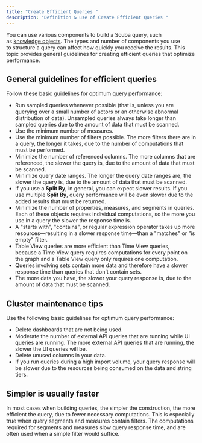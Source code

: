 ```yaml
---
title: "Create Efficient Queries "
description: "Definition & use of Create Efficient Queries "
---
```

You can use various components to build a Scuba query, such as [knowledge objects](https://scuba.atlassian.net/wiki/spaces/GLOSSARY/pages/2160231434/Knowledge+Object+knob+v5). The types and number of components you use to structure a query can affect how quickly you receive the results. This topic provides general guidelines for creating efficient queries that optimize performance. 

## General guidelines for efficient queries 

Follow these basic guidelines for optimum query performance: 

- Run sampled queries whenever possible (that is, unless you are querying over a small number of actors or an otherwise abnormal distribution of data). Unsampled queries always take longer than sampled queries due to the amount of data that must be scanned. 
- Use the minimum number of measures.
- Use the minimum number of filters possible. The more filters there are in a query, the longer it takes, due to the number of computations that must be performed.
- Minimize the number of referenced columns. The more columns that are referenced, the slower the query is, due to the amount of data that must be scanned.
- Minimize query date ranges. The longer the query date ranges are, the slower the query is, due to the amount of data that must be scanned.
- If you use a **Split By**, in general, you can expect slower results. If you use multiple **Split By**, query performance will be even slower due to the added results that must be returned. 
- Minimize the number of properties, measures, and segments in queries. Each of these objects requires individual computations, so the more you use in a query the slower the response time is.
- A "starts with", "contains", or regular expression operator takes up more resources—resulting in a slower response time—than a "matches" or "is empty" filter.
- Table View queries are more efficient than Time View queries, because a Time View query requires computations for every point on the graph and a Table View query only requires one computation.
- Queries involving sets contain more data and therefore have a slower response time than queries that don't contain sets.
- The more data you have, the slower your query response is, due to the amount of data that must be scanned.

## Cluster maintenance tips 

Use the following basic guidelines for optimum query performance:

- Delete dashboards that are not being used.
- Moderate the number of external API queries that are running while UI queries are running. The more external API queries that are running, the slower the UI queries will be.
- Delete unused columns in your data.
- If you run queries during a high import volume, your query response will be slower due to the resources being consumed on the data and string tiers.

## Simpler is usually faster 

In most cases when building queries, the simpler the construction, the more efficient the query, due to fewer necessary computations. This is especially true when query segments and measures contain filters. The computations required for segments and measures slow query response time, and are often used when a simple filter would suffice.